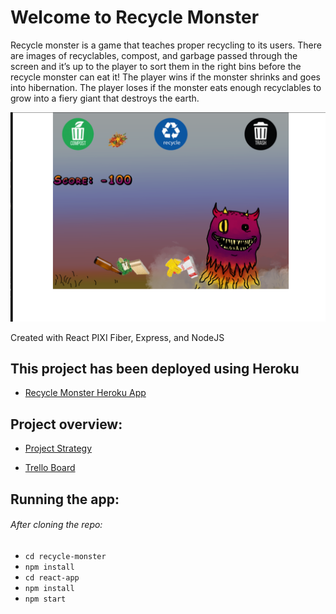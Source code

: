 # Welcome to Recycle Monster

Recycle monster is a game that teaches proper recycling to its users. There are images of recyclables, compost, and garbage passed through the screen and it’s up to the player to sort them in the right bins before the recycle monster can eat it! The player wins if the monster shrinks and goes into hibernation. The player loses if the monster eats enough recyclables to grow into a fiery giant that destroys the earth.

![Image of Recycle Monster](PlayGame02.png)

Created with React PIXI Fiber, Express, and NodeJS

## This project has been deployed using Heroku

- [Recycle Monster Heroku App](https://recycle-monster.herokuapp.com/)

## Project overview:

- [Project Strategy](https://docs.google.com/document/d/1RT8zBDGdXEcLAQNiVZaubnKyeLJ45xqeRmECqGXoui4/edit?usp=sharing)

- [Trello Board](https://trello.com/b/VjuLgiNc/recycle-monster)

## Running the app:

###### After cloning the repo:

- `cd recycle-monster`
- `npm install`
- `cd react-app`
- `npm install`
- `npm start`
